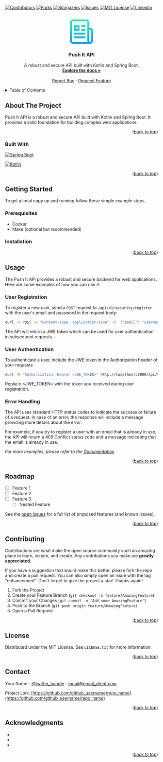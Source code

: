 <a name="readme-top"></a>

[![Contributors][contributors-shield]][contributors-url]
[![Forks][forks-shield]][forks-url]
[![Stargazers][stars-shield]][stars-url]
[![Issues][issues-shield]][issues-url]
[![MIT License][license-shield]][license-url]
[![LinkedIn][linkedin-shield]][linkedin-url]

<!-- PROJECT LOGO -->
<br />
<div align="center">
  <a href="https://github.com/n01rdev/push-it-api/">
    <img src="readme/images/logo.png" alt="Logo" width="80" height="80">
  </a>

<h3 align="center">Push It API</h3>

  <p align="center">
    A robust and secure API built with Kotlin and Spring Boot.
    <br />
    <a href="https://github.com/n01rdev/push-it-api"><strong>Explore the docs »</strong></a>
    <br />
    <br />
    <a href="https://github.com/n01rdev/push-it-api/issues">Report Bug</a>
    ·
    <a href="https://github.com/n01rdev/push-it-api/issues">Request Feature</a>
  </p>
</div>

<!-- TABLE OF CONTENTS -->
<details>
  <summary>Table of Contents</summary>
  <ol>
    <li>
      <a href="#about-the-project">About The Project</a>
      <ul>
        <li><a href="#built-with">Built With</a></li>
      </ul>
    </li>
    <li>
      <a href="#getting-started">Getting Started</a>
      <ul>
        <li><a href="#prerequisites">Prerequisites</a></li>
        <li><a href="#installation">Installation</a></li>
      </ul>
    </li>
    <li><a href="#usage">Usage</a></li>
    <li><a href="#roadmap">Roadmap</a></li>
    <li><a href="#contributing">Contributing</a></li>
    <li><a href="#license">License</a></li>
    <li><a href="#contact">Contact</a></li>
  </ol>
</details>

<!-- ABOUT THE PROJECT -->
## About The Project

Push It API is a robust and secure API built with Kotlin and Spring Boot. It provides a solid foundation for building complex web applications.

<p align="right">(<a href="#readme-top">back to top</a>)</p>

### Built With

[![Spring Boot][Spring]][Spring-url]

[![Kotlin][Kotlin]][Kotlin-url]

<p align="right">(<a href="#readme-top">back to top</a>)</p>

<!-- GETTING STARTED -->
## Getting Started

To get a local copy up and running follow these simple example steps.

### Prerequisites

* Docker
* Make (optional but recommended)

### Installation

<p align="right">(<a href="#readme-top">back to top</a>)</p>


<!-- USAGE EXAMPLES -->
## Usage

The Push It API provides a robust and secure backend for web applications. Here are some examples of how you can use it:

### User Registration

To register a new user, send a `POST` request to `/api/v1/security/register` with the user's email and password in the request body:

```sh
curl -X POST -H "Content-Type: application/json" -d '{"email": "user@example.com", "password": "password"}' http://localhost:8080/api/v1/security/register
```

The API will return a JWE token which can be used for user authentication in subsequent requests.

### User Authentication

To authenticate a user, include the JWE token in the Authorization header of your requests:

```sh
curl -H "Authorization: Bearer <JWE_TOKEN>" http://localhost:8080/api/v1/protected-endpoint
```

Replace <JWE_TOKEN> with the token you received during user registration.

### Error Handling

The API uses standard HTTP status codes to indicate the success or failure of a request. In case of an error, the response will include a message providing more details about the error. 

For example, if you try to register a user with an email that is already in use, the API will return a 409 Conflict status code and a message indicating that the email is already in use.

_For more examples, please refer to the [Documentation](https://example.com)_

<p align="right">(<a href="#readme-top">back to top</a>)</p>



<!-- ROADMAP -->
## Roadmap

- [ ] Feature 1
- [ ] Feature 2
- [ ] Feature 3
    - [ ] Nested Feature

See the [open issues](https://github.com/github_username/repo_name/issues) for a full list of proposed features (and known issues).

<p align="right">(<a href="#readme-top">back to top</a>)</p>



<!-- CONTRIBUTING -->
## Contributing

Contributions are what make the open source community such an amazing place to learn, inspire, and create. Any contributions you make are **greatly appreciated**.

If you have a suggestion that would make this better, please fork the repo and create a pull request. You can also simply open an issue with the tag "enhancement".
Don't forget to give the project a star! Thanks again!

1. Fork the Project
2. Create your Feature Branch (`git checkout -b feature/AmazingFeature`)
3. Commit your Changes (`git commit -m 'Add some AmazingFeature'`)
4. Push to the Branch (`git push origin feature/AmazingFeature`)
5. Open a Pull Request

<p align="right">(<a href="#readme-top">back to top</a>)</p>



<!-- LICENSE -->
## License

Distributed under the MIT License. See `LICENSE.txt` for more information.

<p align="right">(<a href="#readme-top">back to top</a>)</p>



<!-- CONTACT -->
## Contact

Your Name - [@twitter_handle](https://twitter.com/twitter_handle) - email@email_client.com

Project Link: [https://github.com/github_username/repo_name](https://github.com/github_username/repo_name)

<p align="right">(<a href="#readme-top">back to top</a>)</p>



<!-- ACKNOWLEDGMENTS -->
## Acknowledgments

* []()
* []()
* []()

<p align="right">(<a href="#readme-top">back to top</a>)</p>



<!-- MARKDOWN LINKS & IMAGES -->
<!-- https://www.markdownguide.org/basic-syntax/#reference-style-links -->
[contributors-shield]: https://img.shields.io/github/contributors/n01rdev/push-it-api.svg?style=for-the-badge&color=black&labelColor=white
[contributors-url]: https://github.com/n01rdev/push-it-api/graphs/contributors
[forks-shield]: https://img.shields.io/github/forks/n01rdev/push-it-api.svg?style=for-the-badge&color=black&labelColor=white
[forks-url]: https://github.com/n01rdev/push-it-api/network/members
[stars-shield]: https://img.shields.io/github/stars/n01rdev/push-it-api.svg?style=for-the-badge&color=black&labelColor=white
[stars-url]: https://github.com/n01rdev/push-it-api/stargazers
[issues-shield]: https://img.shields.io/github/issues/n01rdev/push-it-api.svg?style=for-the-badge&color=black&labelColor=white
[issues-url]: https://github.com/n01rdev/push-it-api/issues
[license-shield]: https://img.shields.io/github/license/n01rdev/push-it-api.svg?style=for-the-badge&color=black&labelColor=white
[license-url]: https://github.com/n01rdev/push-it-api/blob/master/LICENSE.md
[linkedin-shield]: https://img.shields.io/badge/-LinkedIn-black.svg?style=for-the-badge&logo=linkedin&colorB=black&logoColor=white
[linkedin-url]: https://www.linkedin.com/in/azdev/
[product-screenshot]: readme/images/screenshot.png
[Vue.js]: https://img.shields.io/badge/Vue.js-35495E?style=for-the-badge&logo=vuedotjs&logoColor=4FC08D
[Vue-url]: https://vuejs.org/
[Spring]: https://img.shields.io/badge/Spring-6DB33F?style=for-the-badge&logo=spring&logoColor=white&color=black
[Spring-url]: https://spring.io/
[Kotlin]: https://img.shields.io/badge/Kotlin-0095D5?style=for-the-badge&logo=kotlin&logoColor=white&color=black
[Kotlin-url]: https://kotlinlang.org/